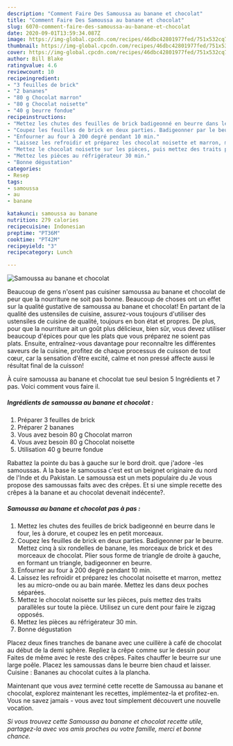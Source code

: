 ```yaml
---
description: "Comment Faire Des Samoussa au banane et chocolat"
title: "Comment Faire Des Samoussa au banane et chocolat"
slug: 6070-comment-faire-des-samoussa-au-banane-et-chocolat
date: 2020-09-01T13:59:34.087Z
image: https://img-global.cpcdn.com/recipes/46dbc42801977fed/751x532cq70/samoussa-au-banane-et-chocolat-photo-principale-de-la-recette.jpg
thumbnail: https://img-global.cpcdn.com/recipes/46dbc42801977fed/751x532cq70/samoussa-au-banane-et-chocolat-photo-principale-de-la-recette.jpg
cover: https://img-global.cpcdn.com/recipes/46dbc42801977fed/751x532cq70/samoussa-au-banane-et-chocolat-photo-principale-de-la-recette.jpg
author: Bill Blake
ratingvalue: 4.6
reviewcount: 10
recipeingredient:
- "3 feuilles de brick"
- "2 bananes"
- "80 g Chocolat marron"
- "80 g Chocolat noisette"
- "40 g beurre fondue"
recipeinstructions:
- "Mettez les chutes des feuilles de brick badigeonné en beurre dans le four, les à dorure, et coupez les en petit morceaux."
- "Coupez les feuilles de brick en deux parties. Badigeonner par le beurre. Mettez cinq à six rondelles de banane, les morceaux de brick et des morceaux de chocolat. Plier sous forme de triangle de droite à gauche, en formant un triangle, badigeonner en beurre."
- "Enfourner au four à 200 degré pendant 10 min."
- "Laissez les refroidir et préparez les chocolat noisette et marron, mettez les au micro-onde ou au bain marée. Mettez les dans deux poches séparées."
- "Mettez le chocolat noisette sur les pièces, puis mettez des traits parallèles sur toute la pièce. Utilisez un cure dent pour faire le zigzag opposés."
- "Mettez les pièces au réfrigérateur 30 min."
- "Bonne dégustation"
categories:
- Resep
tags:
- samoussa
- au
- banane

katakunci: samoussa au banane 
nutrition: 279 calories
recipecuisine: Indonesian
preptime: "PT36M"
cooktime: "PT42M"
recipeyield: "3"
recipecategory: Lunch

---
```



![Samoussa au banane et chocolat](https://img-global.cpcdn.com/recipes/46dbc42801977fed/751x532cq70/samoussa-au-banane-et-chocolat-photo-principale-de-la-recette.jpg)

Beaucoup de gens n'osent pas cuisiner samoussa au banane et chocolat de peur que la nourriture ne soit pas bonne. Beaucoup de choses ont un effet sur la qualité gustative de samoussa au banane et chocolat! En partant de la qualité des ustensiles de cuisine, assurez-vous toujours d'utiliser des ustensiles de cuisine de qualité, toujours en bon état et propres. De plus, pour que la nourriture ait un goût plus délicieux, bien sûr, vous devez utiliser beaucoup d'épices pour que les plats que vous préparez ne soient pas plats. Ensuite, entraînez-vous davantage pour reconnaître les différentes saveurs de la cuisine, profitez de chaque processus de cuisson de tout cœur, car la sensation d'être excité, calme et non pressé affecte aussi le résultat final de la cuisson!

<!--inarticleads1-->

À cuire samoussa au banane et chocolat tue seul besion 5 Ingrédients et 7 pas. Voici comment vous faire il.

##### Ingrédients de samoussa au banane et chocolat :

1. Préparer 3 feuilles de brick
1. Préparer 2 bananes
1. Vous avez besoin 80 g Chocolat marron
1. Vous avez besoin 80 g Chocolat noisette
1. Utilisation 40 g beurre fondue


Rabattez la pointe du bas à gauche sur le bord droit. que j&#39;adore -les samoussas. A la base le samoussa c&#39;est est un beignet originaire du nord de l&#39;Inde et du Pakistan. Le samoussa est un mets populaire du Je vous propose des samoussas faits avec des crêpes. Et si une simple recette des crêpes à la banane et au chocolat devenait indécente?. 

<!--inarticleads2-->

##### Samoussa au banane et chocolat pas à pas :

1. Mettez les chutes des feuilles de brick badigeonné en beurre dans le four, les à dorure, et coupez les en petit morceaux.
1. Coupez les feuilles de brick en deux parties. Badigeonner par le beurre. Mettez cinq à six rondelles de banane, les morceaux de brick et des morceaux de chocolat. Plier sous forme de triangle de droite à gauche, en formant un triangle, badigeonner en beurre.
1. Enfourner au four à 200 degré pendant 10 min.
1. Laissez les refroidir et préparez les chocolat noisette et marron, mettez les au micro-onde ou au bain marée. Mettez les dans deux poches séparées.
1. Mettez le chocolat noisette sur les pièces, puis mettez des traits parallèles sur toute la pièce. Utilisez un cure dent pour faire le zigzag opposés.
1. Mettez les pièces au réfrigérateur 30 min.
1. Bonne dégustation


Placez deux fines tranches de banane avec une cuillère à café de chocolat au début de la demi sphère. Repliez la crêpe comme sur le dessin pour Faites de même avec le reste des crêpes. Faites chauffer le beurre sur une large poêle. Placez les samoussas dans le beurre bien chaud et laisser. Cuisine : Bananes au chocolat cuites à la plancha. 

<!--inarticleads1-->

<p>
Maintenant que vous avez terminé cette recette de Samoussa au banane et chocolat, explorez maintenant les recettes, implémentez-la et profitez-en. Vous ne savez jamais - vous avez tout simplement découvert une nouvelle vocation.
</p>

<p>
<i>Si vous trouvez cette Samoussa au banane et chocolat recette utile, partagez-la avec vos amis proches ou votre famille, merci et bonne chance.</i>
</p>
